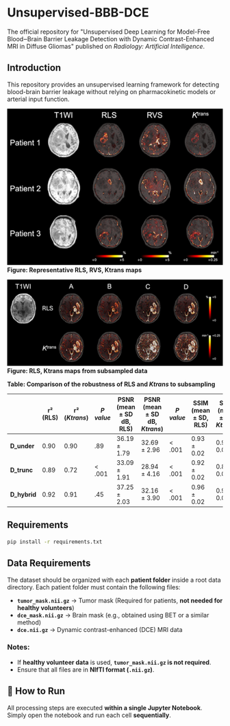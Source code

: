 # Unsupervised-BBB-DCE
The official repository for "Unsupervised Deep Learning for Model-Free Blood‒Brain Barrier Leakage Detection with Dynamic Contrast-Enhanced MRI in Diffuse Gliomas" published on _Radiology: Artificial Intelligence_.


## Introduction

This repository provides an unsupervised learning framework for detecting blood-brain barrier leakage without relying on pharmacokinetic models or arterial input function.

![Fig1](Figure2.png)
**Figure: Representative RLS, RVS, Ktrans maps**

![Fig2](Figure4.png)
**Figure: RLS, Ktrans maps from subsampled data**


**Table: Comparison of the robustness of RLS and *_Ktrans_* to subsampling**

|            | r² (RLS) | r² (*Ktrans*) | *P value* | PSNR (mean ± SD dB, RLS) | PSNR (mean ± SD dB, *Ktrans*) | *P value* | SSIM (mean ± SD, RLS) | SSIM (mean ± SD, *Ktrans*) | *P value* |
|------------|---------|-------------|----------|----------------------|----------------------|----------|------------------|------------------|----------|
| **D_under**  | 0.90    | 0.90        | .89      | 36.19 ± 1.79         | 32.69 ± 2.96         | < .001   | 0.93 ± 0.02      | 0.92 ± 0.03      | .01      |
| **D_trunc**  | 0.89    | 0.72        | < .001   | 33.09 ± 1.91         | 28.94 ± 4.16         | < .001   | 0.92 ± 0.02      | 0.87 ± 0.05      | < .001   |
| **D_hybrid** | 0.92    | 0.91        | .45      | 37.25 ± 2.03         | 32.16 ± 3.90         | < .001   | 0.96 ± 0.02      | 0.93 ± 0.04      | < .001   |





## Requirements
```sh
pip install -r requirements.txt
```

## Data Requirements
The dataset should be organized with each **patient folder** inside a root data directory. Each patient folder must contain the following files:

- **`tumor_mask.nii.gz`** → Tumor mask (Required for patients, **not needed for healthy volunteers**)
- **`dce_mask.nii.gz`** → Brain mask (e.g., obtained using BET or a similar method)
- **`dce.nii.gz`** → Dynamic contrast-enhanced (DCE) MRI data

### Notes:
- If **healthy volunteer data** is used, **`tumor_mask.nii.gz` is not required**.
- Ensure that all files are in **NIfTI format (`.nii.gz`)**.

## 🚀 How to Run
All processing steps are executed **within a single Jupyter Notebook**.  
Simply open the notebook and run each cell **sequentially**.
